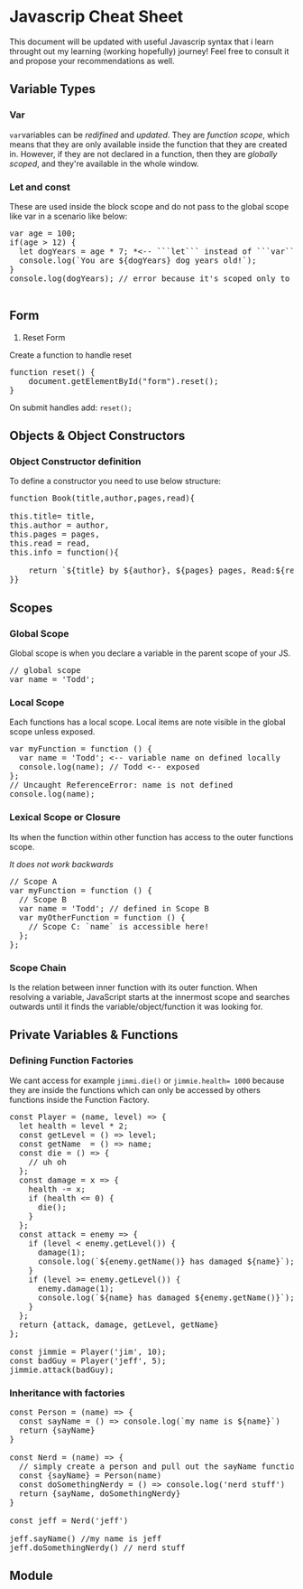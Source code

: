 # Javascrip Cheat Sheet

This document will be updated with useful Javascrip syntax that i learn throught out my learning (working hopefully) journey!
Feel free to consult it and propose your recommendations as well.


## Variable Types

### Var

```var```variables can be *redifined* and *updated*.
They are *function scope*, which means that they are only available inside the function that they are created in.
However, if they are not declared in a function, then they are *globally scoped*, and they're available in the whole window.

### Let and const

These are used inside the block scope and do not pass to the global scope like var in a scenario like below:

<pre>
var age = 100;
if(age > 12) {
  let dogYears = age * 7; *<-- ```let``` instead of ```var```*
  console.log(`You are ${dogYears} dog years old!`);
}
console.log(dogYears); // error because it's scoped only to the above block

</pre>

## Form

1. Reset Form

Create a function to handle reset
<pre>
function reset() {
    document.getElementById("form").reset();
}
</pre>

On submit handles add:
```reset();```

## Objects & Object Constructors

### Object Constructor definition

To define a constructor you need to use below structure:

<pre>
function Book(title,author,pages,read){

this.title= title,
this.author = author,
this.pages = pages,
this.read = read,
this.info = function(){

    return `${title} by ${author}, ${pages} pages, Read:${read}`
}}
</pre>

## Scopes

### Global Scope

Global scope is when you declare a variable in the parent scope of your JS.

<pre>
// global scope
var name = 'Todd';
</pre>

### Local Scope

Each functions has a local scope.
Local items are note visible in the global scope unless exposed.

<pre>
var myFunction = function () {
  var name = 'Todd'; <-- variable name on defined locally
  console.log(name); // Todd <-- exposed
};
// Uncaught ReferenceError: name is not defined
console.log(name);
</pre>


### Lexical Scope or Closure

Its when the function within other function has access to the outer functions scope.

*It does not work backwards*

<pre>
// Scope A
var myFunction = function () {
  // Scope B
  var name = 'Todd'; // defined in Scope B
  var myOtherFunction = function () {
    // Scope C: `name` is accessible here!
  };
};
</pre>

### Scope Chain

Is the relation between inner function with its outer function.
When resolving a variable, JavaScript starts at the innermost scope and searches outwards until it finds the variable/object/function it was looking for.


## Private Variables & Functions

### Defining Function Factories

We cant access for example ```jimmi.die()``` or ```jimmie.health= 1000``` because they are inside the functions which can only be accessed by others functions inside the Function Factory.

<pre>
const Player = (name, level) => {
  let health = level * 2;
  const getLevel = () => level;
  const getName  = () => name;
  const die = () => {
    // uh oh
  };
  const damage = x => {
    health -= x;
    if (health <= 0) {
      die();
    }
  };
  const attack = enemy => {
    if (level < enemy.getLevel()) {
      damage(1);
      console.log(`${enemy.getName()} has damaged ${name}`);
    }
    if (level >= enemy.getLevel()) {
      enemy.damage(1);
      console.log(`${name} has damaged ${enemy.getName()}`);
    }
  };
  return {attack, damage, getLevel, getName}
};

const jimmie = Player('jim', 10);
const badGuy = Player('jeff', 5);
jimmie.attack(badGuy);
</pre>

### Inheritance with factories

<pre>
const Person = (name) => {
  const sayName = () => console.log(`my name is ${name}`)
  return {sayName}
}

const Nerd = (name) => {
  // simply create a person and pull out the sayName function!
  const {sayName} = Person(name)
  const doSomethingNerdy = () => console.log('nerd stuff')
  return {sayName, doSomethingNerdy}
}

const jeff = Nerd('jeff')

jeff.sayName() //my name is jeff
jeff.doSomethingNerdy() // nerd stuff
</pre>

## Module

